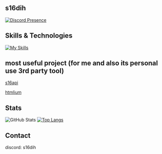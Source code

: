 ## s16dih
[![Discord Presence](https://lanyard.cnrad.dev/api/958708562035638362)](https://discord.com/users/958708562035638362)
## Skills & Technologies

[![My Skills](https://skillicons.dev/icons?i=html,css,js,nodejs,react,git,astro,discord&perline=8)](https://skillicons.dev)
## most useful project (for me and also its personal use 3rd party tool)
[s16api](https://github.com/s16org/s16.api)

[htmlium](https://github.com/gustambolopez/htmlium)
## Stats
![GitHub Stats](https://github-readme-stats.vercel.app/api?username=gustambolopez&show_icons=true&theme=radical)
[![Top Langs](https://github-readme-stats.vercel.app/api/top-langs/?username=gustambolopez&layout=compact&theme=dark)](https://github.com/anuraghazra/github-readme-stats)

## Contact
discord: s16dih
